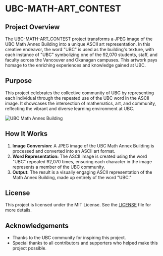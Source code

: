 # UBC-MATH-ART_CONTEST

## Project Overview

The UBC-MATH-ART_CONTEST project transforms a JPEG image of the UBC Math Annex Building into a unique ASCII art representation. In this creative endeavor, the word "UBC" is used as the building's texture, with each instance of "UBC" symbolizing one of the 92,070 students, staff, and faculty across the Vancouver and Okanagan campuses. This artwork pays homage to the enriching experiences and knowledge gained at UBC.



## Purpose

This project celebrates the collective community of UBC by representing each individual through the repeated use of the UBC word in the ASCII image. It showcases the intersection of mathematics, art, and community, reflecting the vibrant and diverse learning environment at UBC.

![UBC Math Annex Building](UBC.png)



## How It Works

1. **Image Conversion:** A JPEG image of the UBC Math Annex Building is processed and converted into an ASCII art format.
2. **Word Representation:** The ASCII image is created using the word "UBC" repeated 92,070 times, ensuring each character in the image represents a member of the UBC community.
3. **Output:** The result is a visually engaging ASCII representation of the Math Annex Building, made up entirely of the word "UBC."

## License

This project is licensed under the MIT License. See the [LICENSE](LICENSE) file for more details.

## Acknowledgements

- Thanks to the UBC community for inspiring this project.
- Special thanks to all contributors and supporters who helped make this project possible.
